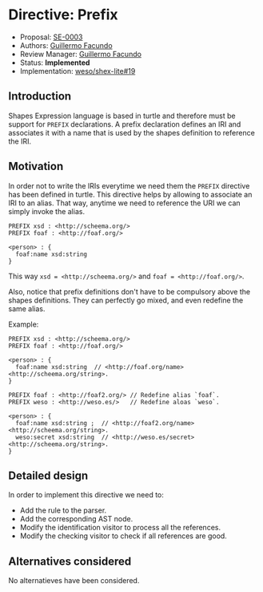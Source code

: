 # Directive: Prefix

* Proposal: [SE-0003](0003-prefix-directive.md)
* Authors: [Guillermo Facundo](https://github.com/thewillt)
* Review Manager: [Guillermo Facundo](https://github.com/thewilly)
* Status: **Implemented**
* Implementation: [weso/shex-lite#19](https://github.com/weso/shex-lite/pull/19)

## Introduction

Shapes Expression language is based in turtle and therefore must be support for `PREFIX` declarations. A prefix declaration defines an IRI and associates it with a name that is used by the shapes definition to reference the IRI.

## Motivation

In order not to write the IRIs everytime we need them the `PREFIX` directive has been defined in turtle. This directive helps by allowing to associate an IRI to an alias. That way, anytime we need to reference the URI we can simply invoke the alias.

```shex-lite
PREFIX xsd : <http://scheema.org/>
PREFIX foaf : <http://foaf.org/>

<person> : {
  foaf:name xsd:string
}
```

This way `xsd = <http://scheema.org/>` and `foaf = <http://foaf.org/>`.

Also, notice that prefix definitions don't have to be compulsory above the shapes definitions. They can perfectly go mixed, and even redefine the same alias.

Example:
```shex-lite
PREFIX xsd : <http://scheema.org/>
PREFIX foaf : <http://foaf.org/>

<person> : {
  foaf:name xsd:string  // <http://foaf.org/name> <http://scheema.org/string>.
}

PREFIX foaf : <http://foaf2.org/> // Redefine alias `foaf`.
PREFIX weso : <http://weso.es/>   // Redefine aloas `weso`.

<person> : {
  foaf:name xsd:string ;  // <http://foaf2.org/name> <http://scheema.org/string>.
  weso:secret xsd:string  // <http://weso.es/secret> <http://scheema.org/string>.
}

```


## Detailed design

In order to implement this directive we need to:
* Add the rule to the parser.
* Add the corresponding AST node.
* Modify the identification visitor to process all the references.
* Modify the checking visitor to check if all references are good.

## Alternatives considered

No alternatieves have been considered.
